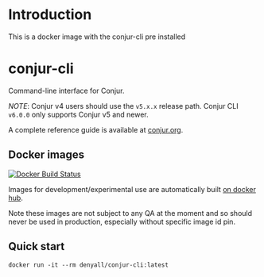 # Introduction

This is a docker image with the conjur-cli pre installed


# conjur-cli

Command-line interface for Conjur.

*NOTE*: Conjur v4 users should use the `v5.x.x` release path. Conjur CLI `v6.0.0` only supports Conjur v5 and newer.

A complete reference guide is available at [conjur.org](https://www.conjur.org).

## Docker images

[![Docker Build Status](https://img.shields.io/badge/docker%20buuild-passing-brightgreen.svg)](https://hub.docker.com/r/denyall/conjur-cli/)

Images for development/experimental use are automatically built [on docker hub](https://hub.docker.com/r/denyall/conjur-cli/).

Note these images are not subject to any QA at the moment and so should never be used in production, especially without specific image id pin.



## Quick start



```
docker run -it --rm denyall/conjur-cli:latest
```



